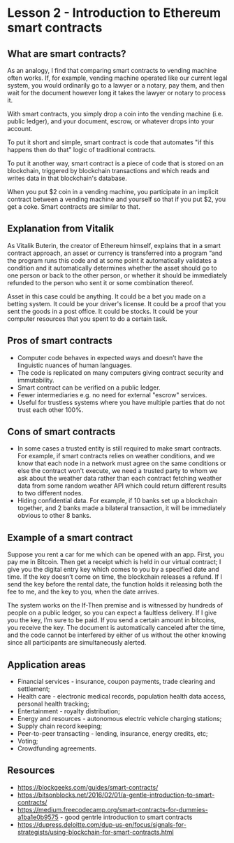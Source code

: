 # Lesson 2 - Introduction to Ethereum smart contracts

## What are smart contracts?

As an analogy, I find that comparing smart contracts to vending machine often works. If, for example, vending machine operated like our current legal system, you would ordinarily go to a lawyer or a notary, pay them, and then wait for the document however long it takes the lawyer or notary to process it.

With smart contracts, you simply drop a coin into the vending machine (i.e. public ledger), and your document, escrow, or whatever drops into your account.

To put it short and simple, smart contract is code that automates "if this happens then do that" logic of traditional contracts.

To put it another way, smart contract is a piece of code that is stored on an blockchain, triggered by blockchain transactions and which reads and writes data in that blockchain's database.

When you put $2 coin in a vending machine, you participate in an implicit contract between a vending machine and yourself so that if you put $2, you get a coke. Smart contracts are similar to that.

## Explanation from Vitalik

As Vitalik Buterin, the creator of Ethereum himself, explains that in a smart contract approach, an asset or currency is transferred into a program “and the program runs this code and at some point it automatically validates a condition and it automatically determines whether the asset should go to one person or back to the other person, or whether it should be immediately refunded to the person who sent it or some combination thereof.

Asset in this case could be anything. It could be a bet you made on a betting system. It could be your driver's license. It could be a proof that you sent the goods in a post office. It could be stocks. It could be your computer resources that you spent to do a certain task.

## Pros of smart contracts

- Computer code behaves in expected ways and doesn’t have the linguistic nuances of human languages.
- The code is replicated on many computers giving contract security and immutability.
- Smart contract can be verified on a public ledger.
- Fewer intermediaries e.g. no need for external "escrow" services.
- Useful for trustless systems where you have multiple parties that do not trust each other 100%.

## Cons of smart contracts

- In some cases a trusted entity is still required to make smart contracts. For example, if smart contracts relies on weather conditions, and we know that each node in a network must agree on the same conditions or else the contract won't execute, we need a trusted party to whom we ask about the weather data rather than each contract fetching weather data from some random weather API which could return different results to two different nodes.
- Hiding confidential data. For example, if 10 banks set up a blockchain together, and 2 banks made a bilateral transaction, it will be immediately obvious to other 8 banks.

## Example of a smart contract

Suppose you rent a car for me which can be opened with an app. First, you pay me in Bitcoin. Then get a receipt which is held in our virtual contract; I give you the digital entry key which comes to you by a specified date and time. If the key doesn’t come on time, the blockchain releases a refund. If I send the key before the rental date, the function holds it releasing both the fee to me, and the key to you, when the date arrives. 

The system works on the If-Then premise and is witnessed by hundreds of people on a public ledger, so you can expect a faultless delivery. If I give you the key, I’m sure to be paid. If you send a certain amount in bitcoins, you receive the key. The document is automatically canceled after the time, and the code cannot be interfered by either of us without the other knowing since all participants are simultaneously alerted.

## Application areas

- Financial services - insurance, coupon payments, trade clearing and settlement;
- Health care - electronic medical records, population health data access, personal health tracking;
- Entertainment - royalty distribution;
- Energy and resources - autonomous electric vehicle charging stations;
- Supply chain record keeping;
- Peer-to-peer transacting - lending, insurance, energy credits, etc;
- Voting;
- Crowdfunding agreements.

## Resources

- https://blockgeeks.com/guides/smart-contracts/
- https://bitsonblocks.net/2016/02/01/a-gentle-introduction-to-smart-contracts/
- https://medium.freecodecamp.org/smart-contracts-for-dummies-a1ba1e0b9575 - good gentrle introduction to smart contracts
- https://dupress.deloitte.com/dup-us-en/focus/signals-for-strategists/using-blockchain-for-smart-contracts.html